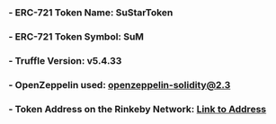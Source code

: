 
### - ERC-721 Token Name: **SuStarToken**
### - ERC-721 Token Symbol: **SuM**
### - Truffle Version: **v5.4.33**
### - OpenZeppelin used: **openzeppelin-solidity@2.3**
### - Token Address on the Rinkeby Network: [Link to Address](https://rinkeby.etherscan.io/address/0x7b9fa009a017fd590847f59e2511c2f69c771d65)